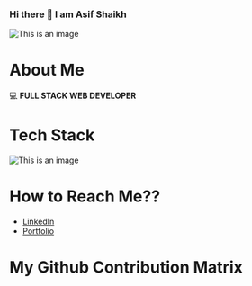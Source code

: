 ### Hi there 👋   I am Asif Shaikh
![This is an image](https://drive.google.com/file/d/1Vktl3KixxZszUQvu852VOKNVJY8DjDsj/view?usp=sharing)
# About Me
:computer: **FULL STACK WEB DEVELOPER**
# Tech Stack
![This is an image](https://cdn-icons-png.flaticon.com/128/888/888859.png)
# How to Reach Me??
- [LinkedIn](https://www.linkedin.com/in/asif-shaikh-74bb26146/)
- [Portfolio](https://asifshaikh01.github.io/)

# My Github Contribution Matrix


<!--
**AsifShaikh01/AsifShaikh01** is a ✨ _special_ ✨ repository because its `README.md` (this file) appears on your GitHub profile.

Here are some ideas to get you started:

- 🔭 I’m currently working on ...
- 🌱 I’m currently learning ...
- 👯 I’m looking to collaborate on ...
- 🤔 I’m looking for help with ...
- 💬 Ask me about ...
- 📫 How to reach me: ...
- 😄 Pronouns: ...
- ⚡ Fun fact: ...
-->
